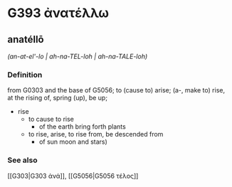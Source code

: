 # G393 ἀνατέλλω

## anatéllō

_(an-at-el'-lo | ah-na-TEL-loh | ah-na-TALE-loh)_

### Definition

from G0303 and the base of G5056; to (cause to) arise; (a-, make to) rise, at the rising of, spring (up), be up; 

- rise
  - to cause to rise
    - of the earth bring forth plants
  - to rise, arise, to rise from, be descended from
    - of sun moon and stars)

### See also

[[G303|G303 ἀνά]], [[G5056|G5056 τέλος]]
